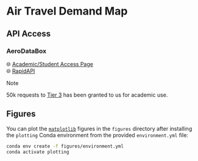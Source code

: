 # Air Travel Demand Map

## API Access

### AeroDataBox

🌐 [Academic/Student Access Page](https://aerodatabox.com/students/) \
🌐 [RapidAPI](https://rapidapi.com/hub)

> [!NOTE]
> 50k requests to [Tier 3](https://rapidapi.com/aedbx-aedbx/api/aerodatabox/pricing) has been granted to us for academic use.

## Figures

You can plot the [`matplotlib`](https://matplotlib.org) figures in the `figures` directory after installing the `plotting` Conda environment from the provided `environment.yml` file:

```bash
conda env create -f figures/environment.yml
conda activate plotting
```